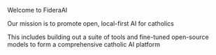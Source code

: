 Welcome to FideraAI

Our mission is to promote open, local-first AI for catholics

This includes building out a suite of tools and fine-tuned open-source models to form a comprehensive catholic AI platform